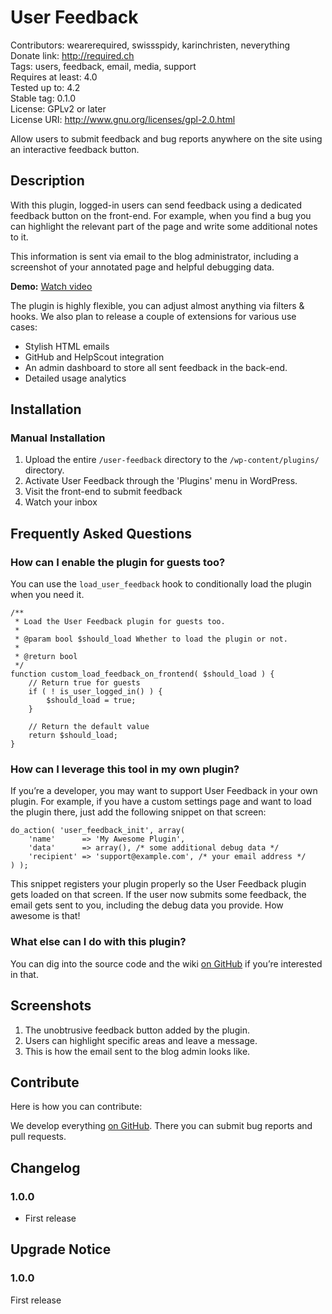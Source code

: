 # User Feedback #
Contributors:      wearerequired, swissspidy, karinchristen, neverything  
Donate link:       http://required.ch  
Tags:              users, feedback, email, media, support  
Requires at least: 4.0  
Tested up to:      4.2  
Stable tag:        0.1.0  
License:           GPLv2 or later  
License URI:       http://www.gnu.org/licenses/gpl-2.0.html  

Allow users to submit feedback and bug reports anywhere on the site using an interactive feedback button.

## Description ##

With this plugin, logged-in users can send feedback using a dedicated feedback button on the front-end. For example, when you find a bug you can highlight the relevant part of the page and write some additional notes to it.

This information is sent via email to the blog administrator, including a screenshot of your annotated page and helpful debugging data.

**Demo:** [Watch video](https://cloudup.com/iUtCz3UGF7e)

The plugin is highly flexible, you can adjust almost anything via filters & hooks. We also plan to release a couple of extensions for various use cases:

* Stylish HTML emails
* GitHub and HelpScout integration
* An admin dashboard to store all sent feedback in the back-end.
* Detailed usage analytics

## Installation ##

### Manual Installation ###

1. Upload the entire `/user-feedback` directory to the `/wp-content/plugins/` directory.
2. Activate User Feedback through the 'Plugins' menu in WordPress.
3. Visit the front-end to submit feedback
4. Watch your inbox

## Frequently Asked Questions ##

### How can I enable the plugin for guests too? ###

You can use the `load_user_feedback` hook to conditionally load the plugin when you need it.

```
/**
 * Load the User Feedback plugin for guests too.
 *
 * @param bool $should_load Whether to load the plugin or not.
 *
 * @return bool
 */
function custom_load_feedback_on_frontend( $should_load ) {
	// Return true for guests
	if ( ! is_user_logged_in() ) {
		$should_load = true;
	}

	// Return the default value
	return $should_load;
}
```

### How can I leverage this tool in my own plugin? ###
If you’re a developer, you may want to support User Feedback in your own plugin. For example, if you have a custom settings page and want to load the plugin there, just add the following snippet on that screen:

```
do_action( 'user_feedback_init', array(
	'name'      => 'My Awesome Plugin',
	'data'      => array(), /* some additional debug data */
	'recipient' => 'support@example.com', /* your email address */
) );
```

This snippet registers your plugin properly so the User Feedback plugin gets loaded on that screen. If the user now submits some feedback, the email gets sent to you, including the debug data you provide. How awesome is that!

### What else can I do with this plugin? ###

You can dig into the source code and the wiki [on GitHub](https://github.com/wearerequired/user-feedback) if you’re interested in that.

## Screenshots ##

1. The unobtrusive feedback button added by the plugin.
2. Users can highlight specific areas and leave a message.
3. This is how the email sent to the blog admin looks like.

## Contribute ##

Here is how you can contribute:

We develop everything [on GitHub](https://github.com/wearerequired/user-feedback). There you can submit bug reports and pull requests.

## Changelog ##

### 1.0.0 ###
* First release

## Upgrade Notice ##

### 1.0.0 ###
First release
